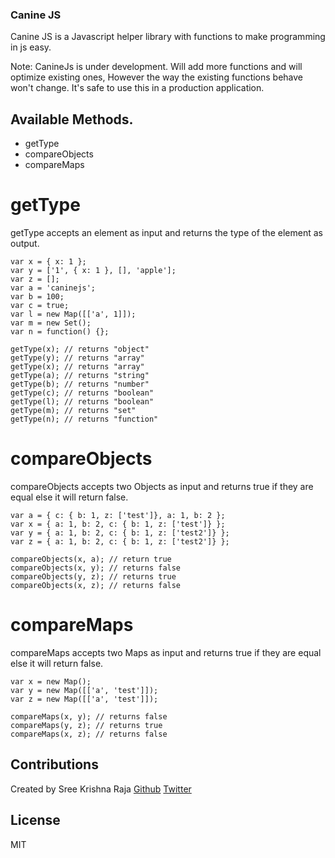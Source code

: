 ### Canine JS
Canine JS is a Javascript helper library with functions to make programming in js easy.

Note: CanineJs is under development. Will add more functions and will optimize existing ones, However the way the existing functions behave won't change. It's safe to use this in a production application.

## Available Methods.
- getType
- compareObjects
- compareMaps

# getType
getType accepts an element as input and returns the type of the element as output.

```
var x = { x: 1 };
var y = ['1', { x: 1 }, [], 'apple'];
var z = [];
var a = 'caninejs';
var b = 100;
var c = true;
var l = new Map([['a', 1]]);
var m = new Set();
var n = function() {};

getType(x); // returns "object"
getType(y); // returns "array"
getType(x); // returns "array"
getType(a); // returns "string"
getType(b); // returns "number"
getType(c); // returns "boolean"
getType(l); // returns "boolean"
getType(m); // returns "set"
getType(n); // returns "function"
```

# compareObjects
compareObjects accepts two Objects as input and returns true if they are equal else it will return false.

```
var a = { c: { b: 1, z: ['test']}, a: 1, b: 2 };
var x = { a: 1, b: 2, c: { b: 1, z: ['test']} };
var y = { a: 1, b: 2, c: { b: 1, z: ['test2']} };
var z = { a: 1, b: 2, c: { b: 1, z: ['test2']} };

compareObjects(x, a); // return true
compareObjects(x, y); // returns false
compareObjects(y, z); // returns true
compareObjects(x, z); // returns false
```

# compareMaps
compareMaps accepts two Maps as input and returns true if they are equal else it will return false.

```
var x = new Map();
var y = new Map([['a', 'test']]);
var z = new Map([['a', 'test']]);

compareMaps(x, y); // returns false
compareMaps(y, z); // returns true
compareMaps(x, z); // returns false
```
## Contributions

Created by Sree Krishna Raja [Github](https://github.com/sreekrishnaraja) [Twitter](https://twitter.com/sreekrishnaraja)

## License
MIT
